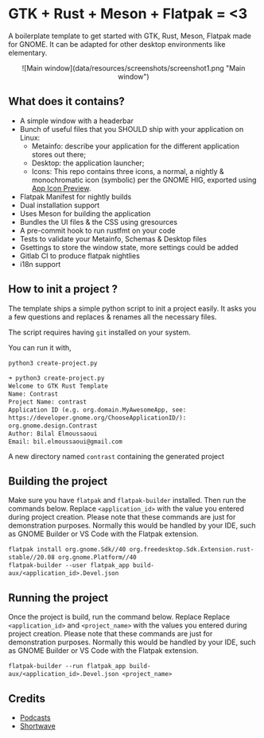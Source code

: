 # GTK + Rust + Meson + Flatpak = <3

A boilerplate template to get started with GTK, Rust, Meson, Flatpak made for GNOME. It can be adapted for other desktop environments like elementary.

<div align="center">
![Main window](data/resources/screenshots/screenshot1.png "Main window")
</div>

## What does it contains?

- A simple window with a headerbar
- Bunch of useful files that you SHOULD ship with your application on Linux:
  - Metainfo: describe your application for the different application stores out there;
  - Desktop: the application launcher;
  - Icons: This repo contains three icons, a normal, a nightly & monochromatic icon (symbolic) per the GNOME HIG, exported using [App Icon Preview](https://flathub.org/apps/details/org.gnome.design.AppIconPreview).
- Flatpak Manifest for nightly builds
- Dual installation support
- Uses Meson for building the application
- Bundles the UI files & the CSS using gresources
- A pre-commit hook to run rustfmt on your code
- Tests to validate your Metainfo, Schemas & Desktop files
- Gsettings to store the window state, more settings could be added
- Gitlab CI to produce flatpak nightlies
- i18n support

## How to init a project ?

The template ships a simple python script to init a project easily. It asks you a few questions and replaces & renames all the necessary files.

The script requires having `git` installed on your system.

You can run it with,

```shell
python3 create-project.py
```

```shell
➜ python3 create-project.py
Welcome to GTK Rust Template
Name: Contrast
Project Name: contrast
Application ID (e.g. org.domain.MyAwesomeApp, see: https://developer.gnome.org/ChooseApplicationID/): org.gnome.design.Contrast
Author: Bilal Elmoussaoui
Email: bil.elmoussaoui@gmail.com
```

A new directory named `contrast` containing the generated project

## Building the project

Make sure you have `flatpak` and `flatpak-builder` installed. Then run the commands below. Replace `<application_id>` with the value you entered during project creation. Please note that these commands are just for demonstration purposes. Normally this would be handled by your IDE, such as GNOME Builder or VS Code with the Flatpak extension.

```
flatpak install org.gnome.Sdk//40 org.freedesktop.Sdk.Extension.rust-stable//20.08 org.gnome.Platform//40
flatpak-builder --user flatpak_app build-aux/<application_id>.Devel.json
```

## Running the project

Once the project is build, run the command below. Replace Replace `<application_id>` and `<project_name>` with the values you entered during project creation. Please note that these commands are just for demonstration purposes. Normally this would be handled by your IDE, such as GNOME Builder or VS Code with the Flatpak extension.

```
flatpak-builder --run flatpak_app build-aux/<application_id>.Devel.json <project_name>
```

## Credits

- [Podcasts](https://gitlab.gnome.org/World/podcasts)
- [Shortwave](https://gitlab.gnome.org/World/Shortwave)
